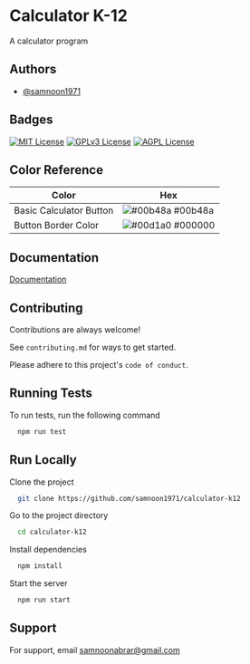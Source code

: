 
# Calculator K-12
A calculator program

## Authors

- [@samnoon1971](https://www.github.com/samnoon1971)


## Badges

[![MIT License](https://img.shields.io/badge/License-MIT-green.svg)](https://choosealicense.com/licenses/mit/)
[![GPLv3 License](https://img.shields.io/badge/License-GPL%20v3-yellow.svg)](https://opensource.org/licenses/)
[![AGPL License](https://img.shields.io/badge/license-AGPL-blue.svg)](http://www.gnu.org/licenses/agpl-3.0)

## Color Reference

| Color             | Hex                                                                |
| ----------------- | ------------------------------------------------------------------ |
| Basic Calculator Button | ![#00b48a](https://via.placeholder.com/10/00b48a?text=+) #00b48a |
| Button Border Color | ![#00d1a0](https://via.placeholder.com/10/000000?text=+) #000000


## Documentation

[Documentation](https://github.com/samnoon1971/calculator-k12/blob/main/docs)


## Contributing

Contributions are always welcome!

See `contributing.md` for ways to get started.

Please adhere to this project's `code of conduct`.


## Running Tests

To run tests, run the following command

```bash
  npm run test
```


## Run Locally

Clone the project

```bash
  git clone https://github.com/samnoon1971/calculator-k12
```

Go to the project directory

```bash
  cd calculator-k12
```

Install dependencies

```bash
  npm install
```

Start the server

```bash
  npm run start
```


## Support

For support, email samnoonabrar@gmail.com

